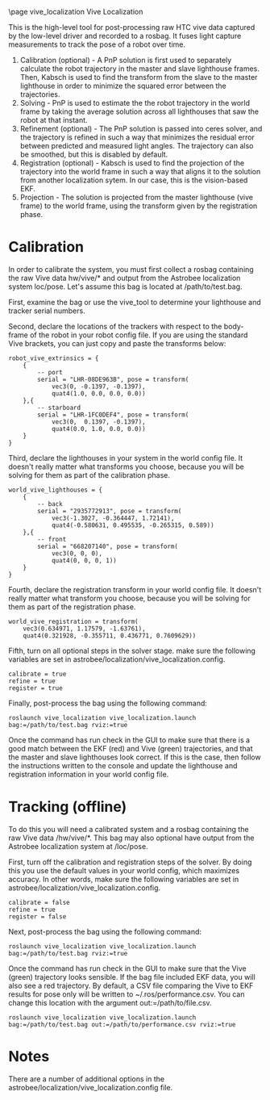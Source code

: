 \page vive_localization Vive Localization

This is the high-level tool for post-processing raw HTC vive data captured by the low-level driver and recorded to a rosbag. It fuses light capture measurements to track the pose of a robot over time.

1. Calibration (optional) - A PnP solution is first used to separately calculate the robot trajectory in the master and slave lighthouse frames. Then, Kabsch is used to find the transform from the slave to the master lighthouse in order to minimize the squared error between the trajectories.  
2. Solving - PnP is used to estimate the the robot trajectory in the world frame by taking the average solution across all lighthouses that saw the robot at that instant. 
3. Refinement (optional) - The PnP solution is passed into ceres solver, and the trajectory is refined in such a way that minimizes the residual error between predicted and measured light angles. The trajectory can also be smoothed, but this is disabled by default.
4. Registration (optional) - Kabsch is used to find the projection of the trajectory into the world frame in such a way that aligns it to the  solution from another localization sytem. In our case, this is the vision-based EKF.
5. Projection - The solution is projected from the master lighthouse (vive frame) to the world frame, using the transform given by the registration phase.

# Calibration

In order to calibrate the system, you must first collect a rosbag containing the raw Vive data hw/vive/* and output from the Astrobee localization system loc/pose. Let's assume this bag is located at /path/to/test.bag.

First, examine the bag or use the vive_tool to determine your lighthouse and tracker serial numbers.

Second, declare the locations of the trackers with respect to the body-frame of the robot in your robot config file. If you are using the standard Vive brackets, you can just copy and paste the transforms below:

    robot_vive_extrinsics = {
        {
            -- port
            serial = "LHR-08DE963B", pose = transform(
                vec3(0, -0.1397, -0.1397),
                quat4(1.0, 0.0, 0.0, 0.0))
        },{
            -- starboard
            serial = "LHR-1FC0DEF4", pose = transform(
                vec3(0,  0.1397, -0.1397),
                quat4(0.0, 1.0, 0.0, 0.0))
        }
    }

Third, declare the lighthouses in your system in the world config file. It doesn't really matter what transforms you choose, because you will be solving for them as part of the calibration phase.

    world_vive_lighthouses = {
        {
            -- back
            serial = "2935772913", pose = transform(
                vec3(-1.3027, -0.364447, 1.72141),
                quat4(-0.580631, 0.495535, -0.265315, 0.589))
        },{
            -- front
            serial = "668207140", pose = transform(
                vec3(0, 0, 0),
                quat4(0, 0, 0, 1))
        }
    }

Fourth, declare the registration transform in your world config file. It doesn't really matter what transform you choose, because you will be solving for them as part of the registration phase.

    world_vive_registration = transform(
        vec3(0.634971, 1.17579, -1.63761),
        quat4(0.321928, -0.355711, 0.436771, 0.7609629))

Fifth, turn on all optional steps in the solver stage. make sure the following variables are set in astrobee/localization/vive_localization.config. 

    calibrate = true
    refine = true
    register = true

Finally, post-process the bag using the following command:

    roslaunch vive_localization vive_localization.launch bag:=/path/to/test.bag rviz:=true

Once the command has run check in the GUI to make sure that there is a good match between the EKF (red) and Vive (green) trajectories, and that the master and slave lighthouses look correct. If this is the case, then follow the instructions written to the console and update the lighthouse and registration information in your world config file.

# Tracking (offline)

To do this you will need a calibrated system and a rosbag containing the raw Vive data /hw/vive/*. This bag may also optional have output from the Astrobee localization system at /loc/pose.

First, turn off the calibration and registration steps of the solver. By doing this you use the default values in your world config, which maximizes accuracy. In other words, make sure the following variables are set in astrobee/localization/vive_localization.config. 

    calibrate = false
    refine = true
    register = false

Next, post-process the bag using the following command:

    roslaunch vive_localization vive_localization.launch bag:=/path/to/test.bag rviz:=true

Once the command has run check in the GUI to make sure that the Vive (green) trajectory looks sensible. If the bag file included EKF data, you will also see a red trajectory. By default, a CSV file comparing the Vive to EKF results for pose only will be written to ~/.ros/performance.csv. You can change this location with the argument out:=/path/to/file.csv.

    roslaunch vive_localization vive_localization.launch bag:=/path/to/test.bag out:=/path/to/performance.csv rviz:=true

# Notes

There are a number of additional options in the astrobee/localization/vive_localization.config file.